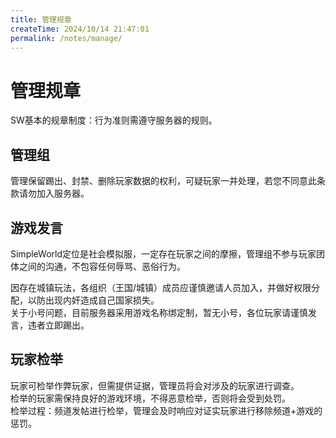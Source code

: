 ```yaml
---
title: 管理规章
createTime: 2024/10/14 21:47:01
permalink: /notes/manage/
---
```


# 管理规章

SW基本的规章制度：行为准则需遵守服务器的规则。

## 管理组

管理保留踢出、封禁、删除玩家数据的权利，可疑玩家一并处理，若您不同意此条款请勿加入服务器。<br>

## 游戏发言

SimpleWorld定位是社会模拟服，一定存在玩家之间的摩擦，管理组不参与玩家团体之间的沟通，不包容任何辱骂、恶俗行为。<br>

因存在城镇玩法，各组织（王国/城镇）成员应谨慎邀请人员加入，并做好权限分配，以防出现内奸造成自己国家损失。<br>
关于小号问题，目前服务器采用游戏名称绑定制，暂无小号，各位玩家请谨慎发言，违者立即踢出。<br>

## 玩家检举

玩家可检举作弊玩家，但需提供证据，管理员将会对涉及的玩家进行调查。<br>
检举的玩家需保持良好的游戏环境，不得恶意检举，否则将会受到处罚。<br>
检举过程：频道发帖进行检举，管理会及时响应对证实玩家进行移除频道+游戏的惩罚。